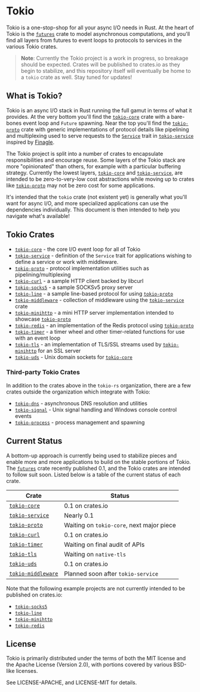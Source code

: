 # Tokio

Tokio is a one-stop-shop for all your async I/O needs in Rust. At the heart of
Tokio is the [`futures`] crate to model asynchronous computations, and you'll
find all layers from futures to event loops to protocols to services in the
various Tokio crates.

> **Note**: Currently the Tokio project is a work in progress, so breakage
>           should be expected. Crates will be published to crates.io as they
>           begin to stabilize, and this repository itself will eventually be
>           home to a `tokio` crate as well. Stay tuned for updates!

## What is Tokio?

Tokio is an async I/O stack in Rust running the full gamut in terms of what it
provides. At the very bottom you'll find the [`tokio-core`] crate with a
bare-bones event loop and `Future` spawning. Near the top you'll find the
[`tokio-proto`] crate with generic implementations of protocol details like
pipelining and multiplexing used to serve requests to the [`Service`] trait in
[`tokio-service`] inspired by [Finagle].

[Finagle]: https://twitter.github.io/finagle/

The Tokio project is split into a number of crates to encapsulate
responsibilities and encourage reuse. Some layers of the Tokio stack are more
"opinionated" than others, for example with a particular buffering strategy.
Currently the lowest layers, [`tokio-core`] and [`tokio-service`], are intended
to be zero-to-very-low cost abstractions while moving up to crates like
[`tokio-proto`] may not be zero cost for some applications.

It's intended that the `tokio` crate (not existent yet) is generally what you'll
want for async I/O, and more specialized applications can use the dependencies
individually. This document is then intended to help you navigate what's
available!

## Tokio Crates

* [`tokio-core`] - the core I/O event loop for all of Tokio
* [`tokio-service`] - definition of the `Service` trait for applications wishing
  to define a service or work with middleware.
* [`tokio-proto`] - protocol implementation utilities such as
  pipelining/multiplexing
* [`tokio-curl`] - a sample HTTP client backed by libcurl
* [`tokio-socks5`] - a sample SOCKSv5 proxy server
* [`tokio-line`] - a sample line-based protocol for using [`tokio-proto`]
* [`tokio-middleware`] - collection of middleware using the [`tokio-service`] crate
* [`tokio-minihttp`] - a mini HTTP server implementation intended to showcase
  [`tokio-proto`]
* [`tokio-redis`] - an implementation of the Redis protocol using
  [`tokio-proto`]
* [`tokio-timer`] - a timer wheel and other timer-related functions for use with
  an event loop
* [`tokio-tls`] - an implementation of TLS/SSL streams used by
  [`tokio-minihttp`] for an SSL server
* [`tokio-uds`] - Unix domain sockets for [`tokio-core`]

### Third-party Tokio Crates

In addition to the crates above in the `tokio-rs` organization, there are a few
crates outside the organization which integrate with Tokio:

* [`tokio-dns`] - asynchronous DNS resolution and utilities
* [`tokio-signal`] - Unix signal handling and Windows console control events
* [`tokio-process`] - process management and spawning

## Current Status

A bottom-up approach is currently being used to stabilize pieces and enable more
and more applications to build on the stable portions of Tokio. The [`futures`]
crate recently published 0.1, and the Tokio crates are intended to follow suit
soon. Listed below is a table of the current status of each crate.

|  Crate               |   Status |
|----------------------|----------|
| [`tokio-core`]       | 0.1 on crates.io |
| [`tokio-service`]    | Nearly 0.1 |
| [`tokio-proto`]      | Waiting on `tokio-core`, next major piece |
| [`tokio-curl`]       | 0.1 on crates.io |
| [`tokio-timer`]      | Waiting on final audit of APIs |
| [`tokio-tls`]        | Waiting on `native-tls` |
| [`tokio-uds`]        | 0.1 on crates.io |
| [`tokio-middleware`] | Planned soon after `tokio-service` |

Note that the following example projects are not currently intended to be
published on crates.io:

* [`tokio-socks5`]
* [`tokio-line`]
* [`tokio-minihttp`]
* [`tokio-redis`]

## License

Tokio is primarily distributed under the terms of both the MIT license
and the Apache License (Version 2.0), with portions covered by various
BSD-like licenses.

See LICENSE-APACHE, and LICENSE-MIT for details.

[`tokio-core`]: https://github.com/tokio-rs/tokio-core
[`tokio-curl`]: https://github.com/tokio-rs/tokio-curl
[`tokio-dns`]: https://github.com/sbstp/tokio-dns
[`tokio-line`]: https://github.com/tokio-rs/tokio-line
[`tokio-middleware`]: https://github.com/tokio-rs/tokio-middleware
[`tokio-minihttp`]: https://github.com/tokio-rs/tokio-minihttp
[`tokio-process`]: https://github.com/alexcrichton/tokio-process
[`tokio-proto`]: https://github.com/tokio-rs/tokio-proto
[`tokio-redis`]: https://github.com/tokio-rs/tokio-redis
[`tokio-service`]: https://github.com/tokio-rs/tokio-service
[`tokio-signal`]: https://github.com/alexcrichton/tokio-signal
[`tokio-socks5`]: https://github.com/tokio-rs/tokio-socks5
[`tokio-timer`]: https://github.com/tokio-rs/tokio-timer
[`tokio-tls`]: https://github.com/tokio-rs/tokio-tls
[`tokio-uds`]: https://github.com/tokio-rs/tokio-uds
[`futures`]: https://github.com/alexcrichton/futures-rs
[`native-tls`]: https://github.com/sfackler/rust-native-tls
[`Service`]: https://tokio-rs.github.io/tokio-service/tokio_service/trait.Service.html
